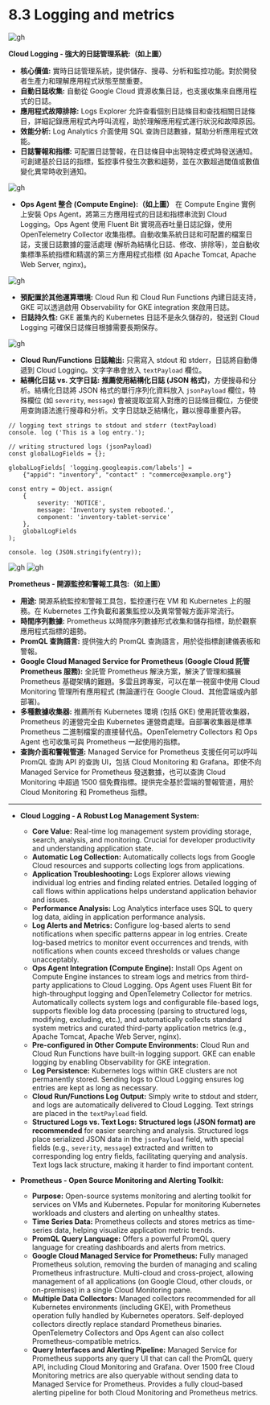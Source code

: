 # 8.3 Logging and metrics

![gh](https://raw.githubusercontent.com/SeanChenR/img_gif/main/myimage/1741678265000903h9n.png)

**Cloud Logging - 強大的日誌管理系統:（如上圖）**
- **核心價值:** 實時日誌管理系統，提供儲存、搜尋、分析和監控功能。對於開發者生產力和理解應用程式狀態至關重要。
- **自動日誌收集:** 自動從 Google Cloud 資源收集日誌，也支援收集來自應用程式的日誌。
- **應用程式故障排除:** Logs Explorer 允許查看個別日誌條目和查找相關日誌條目，詳細記錄應用程式內呼叫流程，助於理解應用程式運行狀況和故障原因。
- **效能分析:** Log Analytics 介面使用 SQL 查詢日誌數據，幫助分析應用程式效能。
- **日誌警報和指標:** 可配置日誌警報，在日誌條目中出現特定模式時發送通知。可創建基於日誌的指標，監控事件發生次數和趨勢，並在次數超過閾值或數值變化異常時收到通知。

![gh](https://raw.githubusercontent.com/SeanChenR/img_gif/main/myimage/1741678342000mdkgp8.png)

- **Ops Agent 整合 (Compute Engine):（如上圖）** 在 Compute Engine 實例上安裝 Ops Agent，將第三方應用程式的日誌和指標串流到 Cloud Logging。Ops Agent 使用 Fluent Bit 實現高吞吐量日誌記錄，使用 OpenTelemetry Collector 收集指標。自動收集系統日誌和可配置的檔案日誌，支援日誌數據的靈活處理 (解析為結構化日誌、修改、排除等)，並自動收集標準系統指標和精選的第三方應用程式指標 (如 Apache Tomcat, Apache Web Server, nginx)。

![gh](https://raw.githubusercontent.com/SeanChenR/img_gif/main/myimage/1741678423000q9aht1.png)

- **預配置於其他運算環境:** Cloud Run 和 Cloud Run Functions 內建日誌支持，GKE 可以透過啟用 Observability for GKE integration 來啟用日誌。
- **日誌持久性:** GKE 叢集內的 Kubernetes 日誌不是永久儲存的，發送到 Cloud Logging 可確保日誌條目根據需要長期保存。

![gh](https://raw.githubusercontent.com/SeanChenR/img_gif/main/myimage/17416785010000rw1cj.png)

- **Cloud Run/Functions 日誌輸出:** 只需寫入 stdout 和 stderr，日誌將自動傳遞到 Cloud Logging。文字字串會放入 `textPayload` 欄位。
- **結構化日誌 vs. 文字日誌:** **推薦使用結構化日誌 (JSON 格式)**，方便搜尋和分析。結構化日誌將 JSON 格式的單行序列化資料放入 `jsonPayload` 欄位，特殊欄位 (如 `severity`, `message`) 會被提取並寫入對應的日誌條目欄位，方便使用查詢語法進行搜尋和分析。文字日誌缺乏結構化，難以搜尋重要內容。

```JS
// logging text strings to stdout and stderr (textPayload)
console. log ('This is a log entry.');

// writing structured logs (jsonPayload)
const globalLogFields = {};

globalLogFields[ 'logging.googleapis.com/labels'] =
	{"appid": "inventory", "contact" : "commerce@example.org"}

const entry = Object. assign(
	{
		severity: 'NOTICE',
		message: 'Inventory system rebooted.',
		component: 'inventory-tablet-service'
	},
	globalLogFields
);

console. log (JSON.stringify(entry));
```

![gh](https://raw.githubusercontent.com/SeanChenR/img_gif/main/myimage/1741678729000dwz5cc.png)
![gh](https://raw.githubusercontent.com/SeanChenR/img_gif/main/myimage/1741678841000n9jjwg.png)

**Prometheus - 開源監控和警報工具包:（如上圖）**
- **用途:** 開源系統監控和警報工具包，監控運行在 VM 和 Kubernetes 上的服務。在 Kubernetes 工作負載和叢集監控以及異常警報方面非常流行。
- **時間序列數據:** Prometheus 以時間序列數據形式收集和儲存指標，助於觀察應用程式指標的趨勢。
- **PromQL 查詢語言:** 提供強大的 PromQL 查詢語言，用於從指標創建儀表板和警報。
- **Google Cloud Managed Service for Prometheus (Google Cloud 託管 Prometheus 服務):** 全託管 Prometheus 解決方案，解決了管理和擴展 Prometheus 基礎架構的難題。多雲且跨專案，可以在單一視窗中使用 Cloud Monitoring 管理所有應用程式 (無論運行在 Google Cloud、其他雲端或內部部署)。
- **多種數據收集器:** 推薦所有 Kubernetes 環境 (包括 GKE) 使用託管收集器，Prometheus 的運營完全由 Kubernetes 運營商處理。自部署收集器是標準 Prometheus 二進制檔案的直接替代品。OpenTelemetry Collectors 和 Ops Agent 也可收集可與 Prometheus 一起使用的指標。
- **查詢介面和警報管道:** Managed Service for Prometheus 支援任何可以呼叫 PromQL 查詢 API 的查詢 UI，包括 Cloud Monitoring 和 Grafana。即使不向 Managed Service for Prometheus 發送數據，也可以查詢 Cloud Monitoring 中超過 1500 個免費指標。提供完全基於雲端的警報管道，用於 Cloud Monitoring 和 Prometheus 指標。

---

- **Cloud Logging - A Robust Log Management System:**
    
    - **Core Value:** Real-time log management system providing storage, search, analysis, and monitoring. Crucial for developer productivity and understanding application state.
    - **Automatic Log Collection:** Automatically collects logs from Google Cloud resources and supports collecting logs from applications.
    - **Application Troubleshooting:** Logs Explorer allows viewing individual log entries and finding related entries. Detailed logging of call flows within applications helps understand application behavior and issues.
    - **Performance Analysis:** Log Analytics interface uses SQL to query log data, aiding in application performance analysis.
    - **Log Alerts and Metrics:** Configure log-based alerts to send notifications when specific patterns appear in log entries. Create log-based metrics to monitor event occurrences and trends, with notifications when counts exceed thresholds or values change unacceptably.
    - **Ops Agent Integration (Compute Engine):** Install Ops Agent on Compute Engine instances to stream logs and metrics from third-party applications to Cloud Logging. Ops Agent uses Fluent Bit for high-throughput logging and OpenTelemetry Collector for metrics. Automatically collects system logs and configurable file-based logs, supports flexible log data processing (parsing to structured logs, modifying, excluding, etc.), and automatically collects standard system metrics and curated third-party application metrics (e.g., Apache Tomcat, Apache Web Server, nginx).
    - **Pre-configured in Other Compute Environments:** Cloud Run and Cloud Run Functions have built-in logging support. GKE can enable logging by enabling Observability for GKE integration.
    - **Log Persistence:** Kubernetes logs within GKE clusters are not permanently stored. Sending logs to Cloud Logging ensures log entries are kept as long as necessary.
    - **Cloud Run/Functions Log Output:** Simply write to stdout and stderr, and logs are automatically delivered to Cloud Logging. Text strings are placed in the `textPayload` field.
    - **Structured Logs vs. Text Logs:** **Structured logs (JSON format) are recommended** for easier searching and analysis. Structured logs place serialized JSON data in the `jsonPayload` field, with special fields (e.g., `severity`, `message`) extracted and written to corresponding log entry fields, facilitating querying and analysis. Text logs lack structure, making it harder to find important content.
- **Prometheus - Open Source Monitoring and Alerting Toolkit:**
    
    - **Purpose:** Open-source systems monitoring and alerting toolkit for services on VMs and Kubernetes. Popular for monitoring Kubernetes workloads and clusters and alerting on unhealthy states.
    - **Time Series Data:** Prometheus collects and stores metrics as time-series data, helping visualize application metric trends.
    - **PromQL Query Language:** Offers a powerful PromQL query language for creating dashboards and alerts from metrics.
    - **Google Cloud Managed Service for Prometheus:** Fully managed Prometheus solution, removing the burden of managing and scaling Prometheus infrastructure. Multi-cloud and cross-project, allowing management of all applications (on Google Cloud, other clouds, or on-premises) in a single Cloud Monitoring pane.
    - **Multiple Data Collectors:** Managed collectors recommended for all Kubernetes environments (including GKE), with Prometheus operation fully handled by Kubernetes operators. Self-deployed collectors directly replace standard Prometheus binaries. OpenTelemetry Collectors and Ops Agent can also collect Prometheus-compatible metrics.
    - **Query Interfaces and Alerting Pipeline:** Managed Service for Prometheus supports any query UI that can call the PromQL query API, including Cloud Monitoring and Grafana. Over 1500 free Cloud Monitoring metrics are also queryable without sending data to Managed Service for Prometheus. Provides a fully cloud-based alerting pipeline for both Cloud Monitoring and Prometheus metrics.